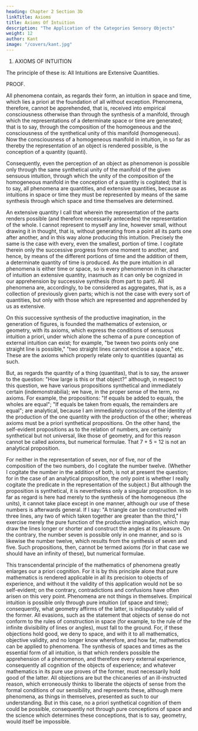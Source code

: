 ```yaml
---
heading: Chapter 2 Section 3b
linkTitle: Axioms
title: Axioms Of Intuition
description: "The Application of the Categories Sensory Objects"
weight: 12
author: Kant
image: "/covers/kant.jpg"
---
```



1. AXIOMS OF INTUITION

The principle of these is: All Intuitions are Extensive Quantities.

PROOF.

All phenomena contain, as regards their form, an intuition in space and time, which lies a priori at the foundation of all without exception. Phenomena, therefore, cannot be apprehended, that is, received into empirical consciousness otherwise than through the synthesis of a manifold, through which the representations of a determinate space or time are generated; that is to say, through the composition of the homogeneous and the consciousness of the synthetical unity of this manifold (homogeneous). Now the consciousness of a homogeneous manifold in intuition, in so far as thereby the representation of an object is rendered possible, is the conception of a quantity (quanti).

Consequently, even the perception of an object as phenomenon is possible only through the same synthetical unity of the manifold of the given sensuous intuition, through which the unity of the composition of the homogeneous manifold in the conception of a quantity is cogitated; that is to say, all phenomena are quantities, and extensive quantities, because as intuitions in space or time they must be represented by means of the same synthesis through which space and time themselves are determined.

An extensive quantity I call that wherein the representation of the parts renders possible (and therefore necessarily antecedes) the representation of the whole. I cannot represent to myself any line, however small, without drawing it in thought, that is, without generating from a point all its parts one after another, and in this way alone producing this intuition. Precisely the same is the case with every, even the smallest, portion of time. I cogitate therein only the successive progress from one moment to another, and hence, by means of the different portions of time and the addition of them, a determinate quantity of time is produced. As the pure intuition in all phenomena is either time or space, so is every phenomenon in its character of intuition an extensive quantity, inasmuch as it can only be cognized in our apprehension by successive synthesis (from part to part). All phenomena are, accordingly, to be considered as aggregates, that is, as a collection of previously given parts; which is not the case with every sort of quantities, but only with those which are represented and apprehended by us as extensive.

On this successive synthesis of the productive imagination, in the generation of figures, is founded the mathematics of extension, or geometry, with its axioms, which express the conditions of sensuous intuition a priori, under which alone the schema of a pure conception of external intuition can exist; for example, "be tween two points only one straight line is possible," "two straight lines cannot enclose a space," etc. These are the axioms which properly relate only to quantities (quanta) as such.

But, as regards the quantity of a thing (quantitas), that is to say, the answer to the question: "How large is this or that object?" although, in respect to this question, we have various propositions synthetical and immediately certain (indemonstrabilia); we have, in the proper sense of the term, no axioms. For example, the propositions: "If equals be added to equals, the wholes are equal"; "If equals be taken from equals, the remainders are equal"; are analytical, because I am immediately conscious of the identity of the production of the one quantity with the production of the other; whereas axioms must be a priori synthetical propositions. On the other hand, the self-evident propositions as to the relation of numbers, are certainly synthetical but not universal, like those of geometry, and for this reason cannot be called axioms, but numerical formulae. That 7 + 5 = 12 is not an analytical proposition.

For neither in the representation of seven, nor of five, nor of the composition of the two numbers, do I cogitate the number twelve. (Whether I cogitate the number in the addition of both, is not at present the question; for in the case of an analytical proposition, the only point is whether I really cogitate the predicate in the representation of the subject.) But although the proposition is synthetical, it is nevertheless only a singular proposition. In so far as regard is here had merely to the synthesis of the homogeneous (the units), it cannot take place except in one manner, although our use of these numbers is afterwards general. If I say: "A triangle can be constructed with three lines, any two of which taken together are greater than the third," I exercise merely the pure function of the productive imagination, which may draw the lines longer or shorter and construct the angles at its pleasure. On the contrary, the number seven is possible only in one manner, and so is likewise the number twelve, which results from the synthesis of seven and five. Such propositions, then, cannot be termed axioms (for in that case we should have an infinity of these), but numerical formulae.

This transcendental principle of the mathematics of phenomena greatly enlarges our a priori cognition. For it is by this principle alone that pure mathematics is rendered applicable in all its precision to objects of experience, and without it the validity of this application would not be so self-evident; on the contrary, contradictions and confusions have often arisen on this very point. Phenomena are not things in themselves. Empirical intuition is possible only through pure intuition (of space and time); consequently, what geometry affirms of the latter, is indisputably valid of the former. All evasions, such as the statement that objects of sense do not conform to the rules of construction in space (for example, to the rule of the infinite divisibility of lines or angles), must fall to the ground. For, if these objections hold good, we deny to space, and with it to all mathematics, objective validity, and no longer know wherefore, and how far, mathematics can be applied to phenomena. The synthesis of spaces and times as the essential form of all intuition, is that which renders possible the apprehension of a phenomenon, and therefore every external experience, consequently all cognition of the objects of experience; and whatever mathematics in its pure use proves of the former, must necessarily hold good of the latter. All objections are but the chicaneries of an ill-instructed reason, which erroneously thinks to liberate the objects of sense from the formal conditions of our sensibility, and represents these, although mere phenomena, as things in themselves, presented as such to our understanding. But in this case, no a priori synthetical cognition of them could be possible, consequently not through pure conceptions of space and the science which determines these conceptions, that is to say, geometry, would itself be impossible.
